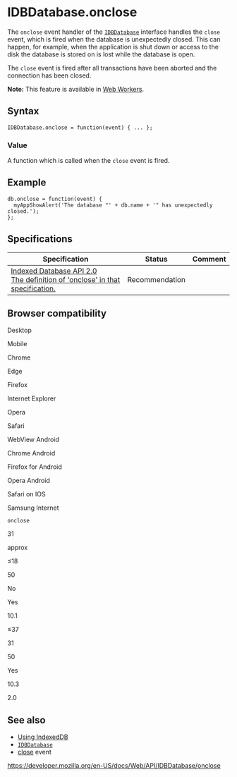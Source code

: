 IDBDatabase.onclose
===================

The `onclose` event handler of the [`IDBDatabase`](../idbdatabase) interface handles the `close` event, which is fired when the database is unexpectedly closed. This can happen, for example, when the application is shut down or access to the disk the database is stored on is lost while the database is open.

The `close` event is fired after all transactions have been aborted and the connection has been closed.

**Note:** This feature is available in [Web Workers](../web_workers_api).

Syntax
------

    IDBDatabase.onclose = function(event) { ... };

### Value

A function which is called when the `close` event is fired.

Example
-------

    db.onclose = function(event) {
      myAppShowAlert('The database "' + db.name + '" has unexpectedly closed.');
    };

Specifications
--------------

<table><thead><tr class="header"><th>Specification</th><th>Status</th><th>Comment</th></tr></thead><tbody><tr class="odd"><td><a href="https://www.w3.org/TR/IndexedDB/#dom-idbdatabase-onclose">Indexed Database API 2.0<br />
<span class="small">The definition of 'onclose' in that specification.</span></a></td><td><span class="spec-rec">Recommendation</span></td><td></td></tr></tbody></table>

Browser compatibility
---------------------

Desktop

Mobile

Chrome

Edge

Firefox

Internet Explorer

Opera

Safari

WebView Android

Chrome Android

Firefox for Android

Opera Android

Safari on IOS

Samsung Internet

`onclose`

31

approx

≤18

50

No

Yes

10.1

≤37

31

50

Yes

10.3

2.0

See also
--------

-   [Using IndexedDB](../indexeddb_api/using_indexeddb)
-   [`IDBDatabase`](../idbdatabase)
-   [close](close_event) event

<a href="https://developer.mozilla.org/en-US/docs/Web/API/IDBDatabase/onclose" class="_attribution-link">https://developer.mozilla.org/en-US/docs/Web/API/IDBDatabase/onclose</a>
